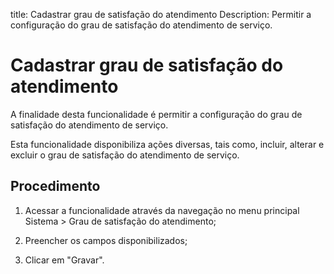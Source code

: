 title: Cadastrar grau de satisfação do atendimento
Description: Permitir a configuração do grau de satisfação do atendimento de serviço.
# Cadastrar grau de satisfação do atendimento

A finalidade desta funcionalidade é permitir a configuração do grau de
satisfação do atendimento de serviço.

Esta funcionalidade disponibiliza ações diversas, tais como, incluir, alterar e
excluir o grau de satisfação do atendimento de serviço.

Procedimento
----------------

1.  Acessar a funcionalidade através da navegação no menu principal Sistema \>
    Grau de satisfação do atendimento;

2.  Preencher os campos disponibilizados;

3.  Clicar em "Gravar".


<!-- !!! tip "About"

    <b>Product/Version:</b> CITSmart | 9.00 &nbsp;&nbsp;
    <b>Updated:</b>01/18/2019 - Anna Martins
